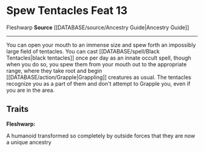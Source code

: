 ﻿---
feat: Spew Tentacles
id: '2531'
level: '13'
name: Spew Tentacles
rarity: Common
source: '[[DATABASE/source/Ancestry Guide|Ancestry Guide]]'
trait:
- '[[DATABASE/trait/Fleshwarp|Fleshwarp]]'
type: Feat

---
# Spew Tentacles <span class="item-type">Feat 13</span>

<span class="item-trait">Fleshwarp</span>
**Source** [[DATABASE/source/Ancestry Guide|Ancestry Guide]]

---
You can open your mouth to an immense size and spew forth an impossibly large field of tentacles. You can cast [[DATABASE/spell/Black Tentacles|black tentacles]] once per day as an innate occult spell, though when you do so, you spew them from your mouth out to the appropriate range, where they take root and begin [[DATABASE/action/Grapple|Grappling]] creatures as usual. The tentacles recognize you as a part of them and don't attempt to Grapple you, even if you are in the area.

## Traits

**Fleshwarp:**

A humanoid transformed so completely by outside forces that they are now a unique ancestry